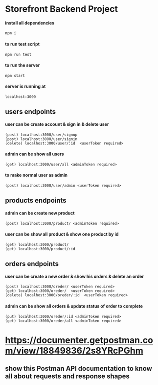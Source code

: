 # Storefront Backend Project

#### install all dependencies

    npm i

#### to run test script

    npm run test

#### to run the server

    npm start

#### server is running at

    localhost:3000

## users endpoints

#### user can be create account & sign in & delete user

    (post) localhost:3000/user/signup
    (post) localhost:3000/user/signin
    (delete) localhost:3000/user/:id  <userToken required>

#### admin can be show all users

    (get) localhost:3000/user/all <adminToken required>

#### to make normal user as admin

    (post) localhost:3000/user/admin <userToken required>

## products endpoints

#### admin can be create new product

    (post) localhost:3000/product/ <adminToken required>

#### user can be show all product & show one product by id

    (get) localhost:3000/product/
    (get) localhost:3000/product/:id

## orders endpoints

#### user can be create a new order & show his orders & delete an order

    (post) localhost:3000/oreder/ <userToken required>
    (get) localhost:3000/oreder/  <userToken required>
    (delete) localhost:3000/oreder/:id  <userToken required>

#### admin can be show all orders & update status of order to complete

    (put) localhost:3000/oreder/:id <adminToken required>
    (get) localhost:3000/oreder/all <adminToken required>

#

# https://documenter.getpostman.com/view/18849836/2s8YRcPGhm

## show this Postman API documentation to know all about requests and response shapes
